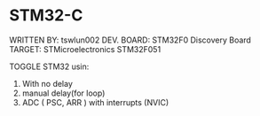 # STM32-C
WRITTEN BY:    tswlun002
DEV. BOARD:    STM32F0 Discovery Board  
TARGET:	   STMicroelectronics STM32F051


TOGGLE STM32  usin:
  1) With  no delay
  2) manual delay(for loop)
  3) ADC ( PSC, ARR ) with interrupts (NVIC)
  

